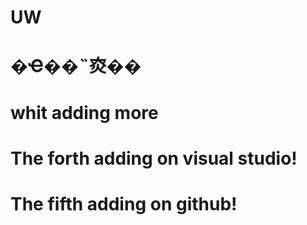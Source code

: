 # UW
# �Ҽ��˵㶫��
# whit adding more
# The forth adding on visual studio!
# The fifth adding on github!

